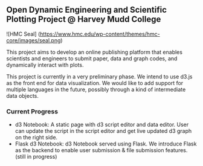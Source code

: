 ## Open Dynamic Engineering and Scientific Plotting Project @ Harvey Mudd College

![HMC Seal]
(https://www.hmc.edu/wp-content/themes/hmc-core/images/seal.png)

This project aims to develop an online publishing platform that enables scientists and engineers to submit paper, data and graph codes, and dynamically interact with plots.

This project is currently in a very preliminary phase. We intend to use d3.js as the front end for data visualization. We would like to add support for multiple languages in the future, possibly through a kind of intermediate data objects.

### Current Progress
- d3 Notebook: A static page with d3 script editor and data editor. User can update the script in the script editor and get live updated d3 graph on the right side.
- Flask d3 Notebook: d3 Notebook served using Flask. We introduce Flask as the backend to enable user submission & file submission features. (still in progress)
